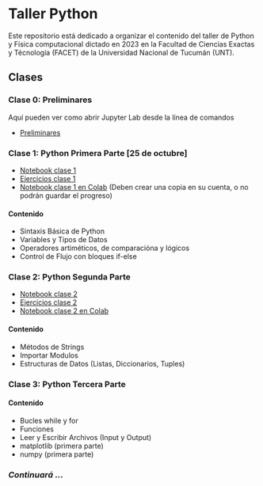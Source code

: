 # Taller Python

Este repositorio está dedicado a organizar el contenido del taller de Python y Física computacional dictado en 2023 en la Facultad de Ciencias Exactas y Técnología (FACET) de la Universidad Nacional de Tucumán (UNT).

## Clases

### Clase 0: Preliminares

Aquí pueden ver como abrir Jupyter Lab desde la línea de comandos

* [Preliminares](clases/clase00/README.md)

### Clase 1: Python Primera Parte [25 de octubre]

* [Notebook clase 1](clases/clase01-sep25/Python_parte_1.ipynb)
* [Ejercicios clase 1](clases/clase01-sep25/ejercicios/ejercicios-clase-01.ipynb)
* [Notebook clase 1 en Colab](https://drive.google.com/file/d/1Dwx3rYvg8q10CG3b7c8CdKC01Pqo5BuY/view?usp=sharing) (Deben crear una copia en su cuenta, o no podrán guardar el progreso)
#### Contenido

* Sintaxis Básica de Python
* Variables y Tipos de Datos
* Operadores artiméticos, de comparacióna y lógicos
* Control de Flujo con bloques if-else
  

### Clase 2: Python Segunda Parte

* [Notebook clase 2](clases/clase02-oct02/Python_parte_2.ipynb)
* [Ejercicios clase 2](clases/clase02-oct02/ejercicios/ejercicios-clase-02.ipynb)
* [Notebook clase 2 en Colab](https://drive.google.com/file/d/1B1hFdMAFkJo248XyiSRc8jDG94aAl0PZ/view?usp=sharing)
#### Contenido

* Métodos de Strings
* Importar Modulos
* Estructuras de Datos (Listas, Diccionarios, Tuples)

### Clase 3: Python Tercera Parte

#### Contenido
* Bucles while y for
* Funciones
* Leer y Escribir Archivos (Input y Output)
* matplotlib (primera parte)
* numpy (primera parte)


### _Continuará_ ...


